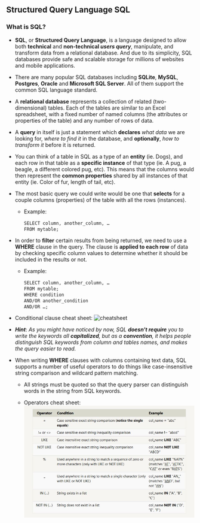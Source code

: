 ## Structured Query Language **SQL**

### What is SQL?

* **SQL**, or **Structured Query Language**, is a language designed to allow both **technical** and **non-technical *users query***, manipulate, and transform data from a relational database. And due to its simplicity, SQL databases provide safe and scalable storage for millions of websites and mobile applications.

* There are many popular SQL databases including **SQLite**, **MySQL**, **Postgres**, **Oracle** and **Microsoft SQL Server**. All of them support the common SQL language standard.

* A **relational database** represents a collection of related (two-dimensional) tables. Each of the tables are similar to an Excel spreadsheet, with a fixed number of named columns (the attributes or properties of the table) and any number of rows of data.

*  A **query** in itself is just a statement which **declares** *what data* we are looking for, *where to find it* in the database, and **optionally**, *how to transform it* before it is returned.

* You can think of a table in SQL as a type of an **entity** (ie. Dogs), and each row in that table as a **specific instance** of that type (ie. A pug, a beagle, a different colored pug, etc). This means that the columns would then represent the **common properties** shared by all instances of that entity (ie. Color of fur, length of tail, etc).

* The most basic query we could write would be one that **selects** for a couple columns (properties) of the table with all the rows (instances).
  * Example: 
    ```
    SELECT column, another_column, …
    FROM mytable;
    ```

* In order to **filter** certain results from being returned, we need to use a **WHERE** clause in the query. The clause is **applied to each row** of data by checking specific column values to determine whether it should be included in the results or not.
  * Example:
    ```
    SELECT column, another_column, …
    FROM mytable;
    WHERE condition
    AND/OR another_condition
    AND/OR …;
    ```
* Conditional clause cheat sheet:
    ![cheatsheet]('cheatsheet.JPG')

* ***Hint***: *As you might have noticed by now, SQL **doesn't require** you to write the keywords all **capitalized**, but as a **convention**, it helps people distinguish SQL keywords from column and tables names, and makes the query easier to read.* 

* When writing **WHERE** clauses with columns containing text data, SQL supports a number of useful operators to do things like case-insensitive string comparison and wildcard pattern matching.
  * All strings must be quoted so that the query parser can distinguish     words in the string from SQL keywords. 

  * Operators cheat sheet:
    ![opcheatsheet](opcheatsheet.JPG)